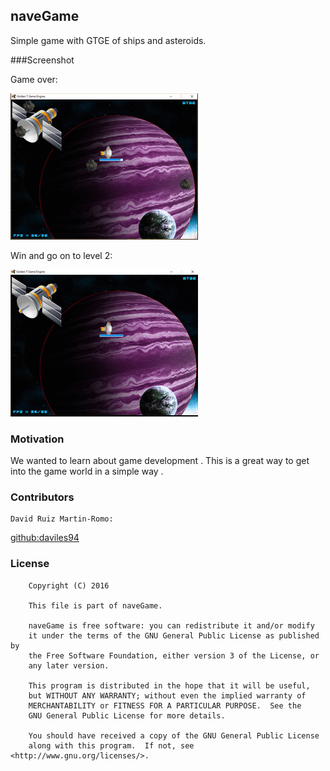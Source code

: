 ## naveGame

Simple game with GTGE of ships and asteroids. 

###Screenshot

Game over:


![image](perder.gif)

Win and go on to level 2:


![image](ganar.gif)


### Motivation

We wanted to learn about game development . This is a great way to get into the game world in a simple way .

### Contributors

	David Ruiz Martin-Romo: 
[github:daviles94](https://github.com/daviles94/)

### License
```
    Copyright (C) 2016
    
	This file is part of naveGame.
	
    naveGame is free software: you can redistribute it and/or modify
    it under the terms of the GNU General Public License as published by
    the Free Software Foundation, either version 3 of the License, or
    any later version.
    
    This program is distributed in the hope that it will be useful,
    but WITHOUT ANY WARRANTY; without even the implied warranty of
    MERCHANTABILITY or FITNESS FOR A PARTICULAR PURPOSE.  See the
    GNU General Public License for more details.
	
	You should have received a copy of the GNU General Public License
    along with this program.  If not, see <http://www.gnu.org/licenses/>.
```

